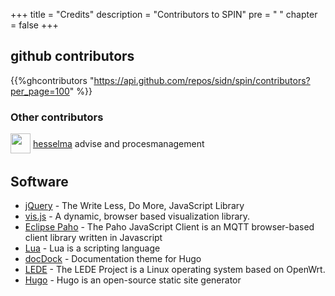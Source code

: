 +++
title = "Credits"
description = "Contributors to SPIN"
pre = "<i class='fa fa-bullhorn'></i> "
chapter = false
+++


## github contributors
{{%ghcontributors "https://api.github.com/repos/sidn/spin/contributors?per_page=100" %}}

### Other contributors
<div class="ghContributors">
    <div>
      <img src="https://pbs.twimg.com/profile_images/668515491720237056/QDjQ_jYL_400x400.jpg" class="inline" width="32" height="32" style="height: 32px;height: 32px;margin-bottom:.25em; vertical-align:middle; ">
      <label><i class='fa fa-twitter'></i><a href="https://twitter.com/hesselma">hesselma</a></label>
      <span class="contributions">advise and procesmanagement</span>
    </div>
</div>

## Software
* [jQuery](https://jquery.com) - The Write Less, Do More, JavaScript Library
* [vis.js](http://visjs.org/) - A dynamic, browser based visualization library.
* [Eclipse Paho](https://www.eclipse.org/paho/clients/js/) - The Paho JavaScript Client is an MQTT browser-based client library written in Javascript
* [Lua](https://www.lua.org/) - Lua is a scripting language
* [docDock](https://themes.gohugo.io/docdock/) - Documentation theme for Hugo
* [LEDE](https://lede-project.org/) - The LEDE Project is a Linux operating system based on OpenWrt.
* [Hugo](https://gohugo.io/) - Hugo is an open-source static site generator

